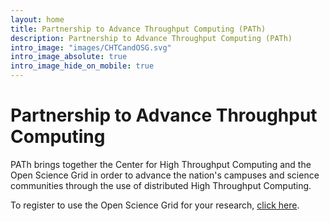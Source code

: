 ```yaml
---
layout: home
title: Partnership to Advance Throughput Computing (PATh)
description: Partnership to Advance Throughput Computing (PATh)
intro_image: "images/CHTCandOSG.svg"
intro_image_absolute: true
intro_image_hide_on_mobile: true
---
```


# Partnership to Advance Throughput Computing

PATh brings together the Center for High Throughput Computing and the
Open Science Grid in order to advance the nation's campuses and science
communities through the use of distributed High Throughput Computing.

<p>To register to use the Open Science Grid for your research, <a href="https://www.osgconnect.net/signup" target="_blank">click here</a>.</p>
